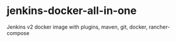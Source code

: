# jenkins-docker-all-in-one
Jenkins v2 docker image with plugins, maven, git, docker, rancher-compose
